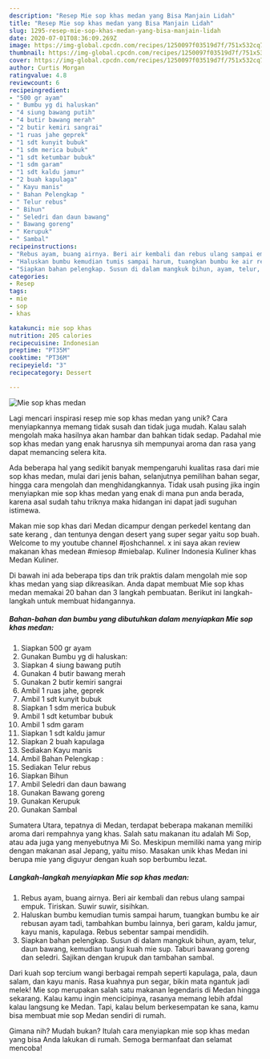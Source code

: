 ```yaml
---
description: "Resep Mie sop khas medan yang Bisa Manjain Lidah"
title: "Resep Mie sop khas medan yang Bisa Manjain Lidah"
slug: 1295-resep-mie-sop-khas-medan-yang-bisa-manjain-lidah
date: 2020-07-01T08:36:09.269Z
image: https://img-global.cpcdn.com/recipes/1250097f03519d7f/751x532cq70/mie-sop-khas-medan-foto-resep-utama.jpg
thumbnail: https://img-global.cpcdn.com/recipes/1250097f03519d7f/751x532cq70/mie-sop-khas-medan-foto-resep-utama.jpg
cover: https://img-global.cpcdn.com/recipes/1250097f03519d7f/751x532cq70/mie-sop-khas-medan-foto-resep-utama.jpg
author: Curtis Morgan
ratingvalue: 4.8
reviewcount: 6
recipeingredient:
- "500 gr ayam"
- " Bumbu yg di haluskan"
- "4 siung bawang putih"
- "4 butir bawang merah"
- "2 butir kemiri sangrai"
- "1 ruas jahe geprek"
- "1 sdt kunyit bubuk"
- "1 sdm merica bubuk"
- "1 sdt ketumbar bubuk"
- "1 sdm garam"
- "1 sdt kaldu jamur"
- "2 buah kapulaga"
- " Kayu manis"
- " Bahan Pelengkap "
- " Telur rebus"
- " Bihun"
- " Seledri dan daun bawang"
- " Bawang goreng"
- " Kerupuk"
- " Sambal"
recipeinstructions:
- "Rebus ayam, buang airnya. Beri air kembali dan rebus ulang sampai empuk. Tiriskan. Suwir suwir, sisihkan."
- "Haluskan bumbu kemudian tumis sampai harum, tuangkan bumbu ke air rebusan ayam tadi, tambahkan bumbu lainnya, beri garam, kaldu jamur, kayu manis, kapulaga. Rebus sebentar sampai mendidih."
- "Siapkan bahan pelengkap. Susun di dalam mangkuk bihun, ayam, telur, daun bawang, kemudian tuangi kuah mie sup. Taburi bawang goreng dan seledri. Sajikan dengan krupuk dan tambahan sambal."
categories:
- Resep
tags:
- mie
- sop
- khas

katakunci: mie sop khas 
nutrition: 205 calories
recipecuisine: Indonesian
preptime: "PT35M"
cooktime: "PT36M"
recipeyield: "3"
recipecategory: Dessert

---
```



![Mie sop khas medan](https://img-global.cpcdn.com/recipes/1250097f03519d7f/751x532cq70/mie-sop-khas-medan-foto-resep-utama.jpg)

Lagi mencari inspirasi resep mie sop khas medan yang unik? Cara menyiapkannya memang tidak susah dan tidak juga mudah. Kalau salah mengolah maka hasilnya akan hambar dan bahkan tidak sedap. Padahal mie sop khas medan yang enak harusnya sih mempunyai aroma dan rasa yang dapat memancing selera kita.

Ada beberapa hal yang sedikit banyak mempengaruhi kualitas rasa dari mie sop khas medan, mulai dari jenis bahan, selanjutnya pemilihan bahan segar, hingga cara mengolah dan menghidangkannya. Tidak usah pusing jika ingin menyiapkan mie sop khas medan yang enak di mana pun anda berada, karena asal sudah tahu triknya maka hidangan ini dapat jadi suguhan istimewa.

Makan mie sop khas dari Medan dicampur dengan perkedel kentang dan sate kerang , dan tentunya dengan desert yang super segar yaitu sop buah. Welcome to my youtube channel #joshchannel. x ini saya akan review makanan khas medean #miesop #miebalap. Kuliner Indonesia Kuliner khas Medan Kuliner.


Di bawah ini ada beberapa tips dan trik praktis dalam mengolah mie sop khas medan yang siap dikreasikan. Anda dapat membuat Mie sop khas medan memakai 20 bahan dan 3 langkah pembuatan. Berikut ini langkah-langkah untuk membuat hidangannya.

<!--inarticleads1-->

##### Bahan-bahan dan bumbu yang dibutuhkan dalam menyiapkan Mie sop khas medan:

1. Siapkan 500 gr ayam
1. Gunakan  Bumbu yg di haluskan:
1. Siapkan 4 siung bawang putih
1. Gunakan 4 butir bawang merah
1. Gunakan 2 butir kemiri sangrai
1. Ambil 1 ruas jahe, geprek
1. Ambil 1 sdt kunyit bubuk
1. Siapkan 1 sdm merica bubuk
1. Ambil 1 sdt ketumbar bubuk
1. Ambil 1 sdm garam
1. Siapkan 1 sdt kaldu jamur
1. Siapkan 2 buah kapulaga
1. Sediakan  Kayu manis
1. Ambil  Bahan Pelengkap :
1. Sediakan  Telur rebus
1. Siapkan  Bihun
1. Ambil  Seledri dan daun bawang
1. Gunakan  Bawang goreng
1. Gunakan  Kerupuk
1. Gunakan  Sambal


Sumatera Utara, tepatnya di Medan, terdapat beberapa makanan memiliki aroma dari rempahnya yang khas. Salah satu makanan itu adalah Mi Sop, atau ada juga yang menyebutnya Mi So. Meskipun memiliki nama yang mirip dengan makanan asal Jepang, yaitu miso. Masakan unik khas Medan ini berupa mie yang diguyur dengan kuah sop berbumbu lezat. 

<!--inarticleads2-->

##### Langkah-langkah menyiapkan Mie sop khas medan:

1. Rebus ayam, buang airnya. Beri air kembali dan rebus ulang sampai empuk. Tiriskan. Suwir suwir, sisihkan.
1. Haluskan bumbu kemudian tumis sampai harum, tuangkan bumbu ke air rebusan ayam tadi, tambahkan bumbu lainnya, beri garam, kaldu jamur, kayu manis, kapulaga. Rebus sebentar sampai mendidih.
1. Siapkan bahan pelengkap. Susun di dalam mangkuk bihun, ayam, telur, daun bawang, kemudian tuangi kuah mie sup. Taburi bawang goreng dan seledri. Sajikan dengan krupuk dan tambahan sambal.


Dari kuah sop tercium wangi berbagai rempah seperti kapulaga, pala, daun salam, dan kayu manis. Rasa kuahnya pun segar, bikin mata ngantuk jadi melek! Mie sop merupakan salah satu makanan legendaris di Medan hingga sekarang. Kalau kamu ingin mencicipinya, rasanya memang lebih afdal kalau langsung ke Medan. Tapi, kalau belum berkesempatan ke sana, kamu bisa membuat mie sop Medan sendiri di rumah. 

Gimana nih? Mudah bukan? Itulah cara menyiapkan mie sop khas medan yang bisa Anda lakukan di rumah. Semoga bermanfaat dan selamat mencoba!
